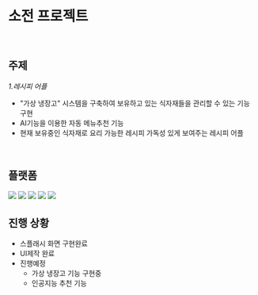 # 소전 프로젝트
<br>

## 주제
*1.레시피 어플*   
+ "가상 냉장고" 시스템을 구축하여 보유하고 있는 식자재들을 관리할 수 있는 기능 구현   
+ AI기능을 이용한 자동 메뉴추천 기능
+ 현재 보유중인 식자재로 요리 가능한 레시피 가독성 있게 보여주는 레시피 어플

<br>

## 플랫폼
<img src="https://img.shields.io/badge/MongoDB-47A248?style=for-the-badge&logo=MongoDB&logoColor=white">    
<img src="https://img.shields.io/badge/JAVA-007396?style=for-the-badge&logo=java&logoColor=white">    
<img src="https://img.shields.io/badge/Kotlin-7F52FF?style=for-the-badge&logo=Kotlin&logoColor=white">    
<img src="https://img.shields.io/badge/MySQL-4479A1?style=for-the-badge&logo=MySQL&logoColor=white">    
<img src="https://img.shields.io/badge/Android Studio-3DDC84?style=for-the-badge&logo=Android Studio&logoColor=white">    
<br>

## 진행 상황
* 스플래시 화면 구현완료
* UI제작 완료
* 진행예정
  - 가상 냉장고 기능 구현중
  - 인공지능 추천 기능 
